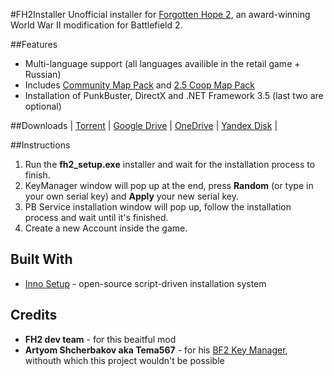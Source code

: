 #FH2Installer
Unofficial installer for [Forgotten Hope 2](http://fhmod.org), an award-winning World War II modification for Battlefield 2.

##Features
* Multi-language support (all languages availible in the retail game + Russian)
* Includes [Community Map Pack](http://fhpubforum.warumdarum.de/index.php?topic=20028.0) and [2.5 Coop Map Pack](http://fhpubforum.warumdarum.de/index.php?topic=20690.0)
* Installation of PunkBuster, DirectX and .NET Framework 3.5 (last two are optional)

##Downloads
| [Torrent](test)  | [Google Drive](https://onedrive.live.com/download?cid=E59B0253A6E9A5B2&resid=E59B0253A6E9A5B2!3738&authkey=AHdrZDDryGGTdFo) | [OneDrive](https://1drv.ms/u/s!ArKl6aZTApvlnRorj6tcniELjcI0) | [Yandex Disk](https://yadi.sk/d/qoQGQa3W3SJEsh) |


##Instructions
1.  Run the **fh2_setup.exe** installer and wait for the installation process to finish.
2.  KeyManager window will pop up at the end, press **Random** (or type in your own serial key) and **Apply** your new serial key.
3.  PB Service installation window will pop up, follow the installation process and wait until it's finished.
4.  Create a new Account inside the game.

## Built With
* [Inno Setup](http://www.jrsoftware.org/isinfo.php) - open-source script-driven installation system 

## Credits
* **FH2 dev team** - for this beaitful mod
* **Artyom Shcherbakov aka Tema567** - for his [BF2 Key Manager](https://github.com/art567/bf2keyman), withouth which this project wouldn't be possible